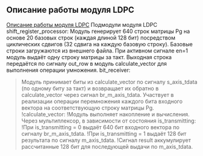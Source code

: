 ## Описание работы модуля LDPC

[Описание работы модуля LDPC](https://github.com/CASartemm/LDPC/blob/main/images/123.png)
Подмодули модуля LDPC
shift_register_processor:
Модуль генерирует 640 строк матрицы Pg на основе 20 базовых строк (каждая длиной 128 бит) посредством циклических сдвигов (32 сдвига на каждую базовую строку). Базовые строки загружаются из внешнего файла. При активном сигнале en=1 модуль выдаёт одну строку матрицы за такт. Выходная строка передаётся по сигналу out_row в модуль calculate_vector для выполнения операции умножения.
bit_receiver:
>Модуль принимает биты из calculate_vector по сигналу s_axis_tdata (по одному биту за такт) и возвращает их обратно в calculate_vector через сигнал br_m_axis_tdata. Участвует в реализации операции перемножения каждого бита входного вектора на соответствующую строку матрицы Pg.
>!calculate_vector:
>!Модуль выполняет накопление и вычисления. Через мультиплексор, в зависимости от состояния is_transmitting:
>!При is_transmitting = 0 выдаёт 640 бит входного вектора по сигналу br_m_axis_tdata.
>!При is_transmitting = 1 выдаёт 128 бит результата по сигналу m_axis_tdata.
>!Сигнал result аккумулирует рассчитанные 128 бит для последующей выдачи по m_axis_tdata.
